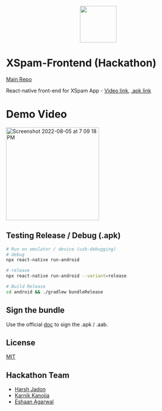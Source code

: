 

<p align="center">
<img width="100" src="https://user-images.githubusercontent.com/62889318/183087391-bc222967-288d-4e03-a63a-aa9a9ed993d7.png">
 
# XSpam-Frontend (Hackathon)
 [Main Repo](https://github.com/Team-1337x/XSpam)
</p>




React-native front-end for XSpam App - 
[Video link](https://drive.google.com/file/d/1FPoRCECrZcSqU0Shb-bBs8sFwb-31hp5/view?usp=sharing),
[.apk link](https://github.com/harshjadon9/XSpam-Frontend/blob/main/android/app/release/XSpam.apk)

# Demo Video 

<a href="https://www.youtube.com/watch?v=Xu2gmxSVKfA">
<img width="254" alt="Screenshot 2022-08-05 at 7 09 18 PM" src="https://user-images.githubusercontent.com/62889318/183089274-2839a4dc-24dd-4409-b0b4-951fe5f05ef4.png">
</a>



## Testing Release / Debug (.apk)

```bash
# Run on emulator / device (usb-debugging)
# debug
npx react-native run-android

# release
npx react-native run-android --variant=release

# Build Release
cd android && ./gradlew bundleRelease
```
## Sign the bundle

Use the official [doc](https://reactnative.dev/docs/signed-apk-android) to sign the .apk / .aab.


## License
[MIT](https://choosealicense.com/licenses/mit/)


## Hackathon Team
 - [Harsh Jadon](https://github.com/harshjadon9)
 - [Karnik Kanojia](https://github.com/karnikkanojia)
 - [Eshaan Agarwal]()
